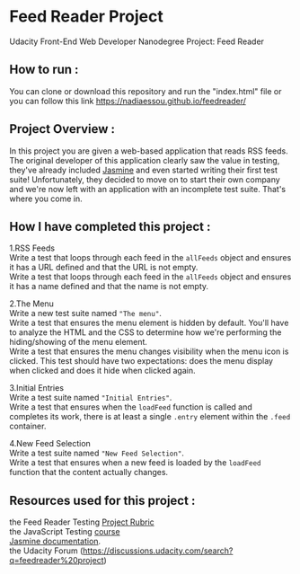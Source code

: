 # Feed Reader Project

Udacity Front-End Web Developer Nanodegree Project: Feed Reader

## How to run :

You can clone or download this repository and run the "index.html" file or you can follow this link https://nadiaessou.github.io/feedreader/

## Project Overview :

In this project you are given a web-based application that reads RSS feeds. The original developer of this application clearly saw the value in testing, they've already included [Jasmine](http://jasmine.github.io/) and even started writing their first test suite! Unfortunately, they decided to move on to start their own company and we're now left with an application with an incomplete test suite. That's where you come in.

## How I have completed this project :

1.RSS Feeds  
Write a test that loops through each feed in the `allFeeds` object and ensures it has a URL defined and that the URL is not empty.  
Write a test that loops through each feed in the `allFeeds` object and ensures it has a name defined and that the name is not empty.

2.The Menu  
Write a new test suite named `"The menu"`.  
Write a test that ensures the menu element is hidden by default. You'll have to analyze the HTML and the CSS to determine how we're performing the hiding/showing of the menu element.  
Write a test that ensures the menu changes visibility when the menu icon is clicked. This test should have two expectations: does the menu display when clicked and does it hide when clicked again.

3.Initial Entries  
Write a test suite named `"Initial Entries"`.  
Write a test that ensures when the `loadFeed` function is called and completes its work, there is at least a single `.entry` element within the `.feed` container.

4.New Feed Selection  
Write a test suite named `"New Feed Selection"`.  
Write a test that ensures when a new feed is loaded by the `loadFeed` function that the content actually changes.


## Resources used for this project :

the Feed Reader Testing [Project Rubric](https://review.udacity.com/#!/projects/3442558598/rubric)  
the JavaScript Testing [course](https://www.udacity.com/course/ud549)  
[Jasmine documentation](http://jasmine.github.io).  
the Udacity Forum (https://discussions.udacity.com/search?q=feedreader%20project)  
